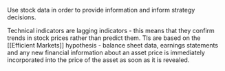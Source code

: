 Use stock data in order to provide information and inform strategy decisions. 

Technical indicators are lagging indicators - this means that they confirm trends in stock prices rather than predict them. TIs are based on the [[Efficient Markets]] hypothesis - balance sheet data, earnings statements and any new financial information about an asset price is immediately incorporated into the price of the asset as soon as it is revealed. 